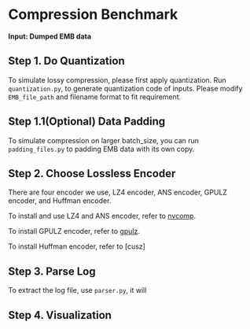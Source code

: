 # Compression Benchmark

**Input: Dumped EMB data**

## Step 1. Do Quantization

To simulate lossy compression, please first apply quantization. Run `quantization.py`, to generate quantization code of inputs. Please modify `EMB_file_path` and filename format to fit requirement.

## Step 1.1(Optional) Data Padding

To simulate compression on larger batch_size, you can run `padding_files.py` to padding EMB data with its own copy.

## Step 2. Choose Lossless Encoder

There are four encoder we use, LZ4 encoder, ANS encoder, GPULZ encoder, and Huffman encoder.

To install and use LZ4 and ANS encoder, refer to [nvcomp](https://developer.nvidia.com/nvcomp).

To install GPULZ encoder, refer to [gpulz](https://github.com/hipdac-lab/ICS23-GPULZ).

To install Huffman encoder, refer to [cusz]

## Step 3. Parse Log

To extract the log file, use `parser.py`, it will 

## Step 4. Visualization


